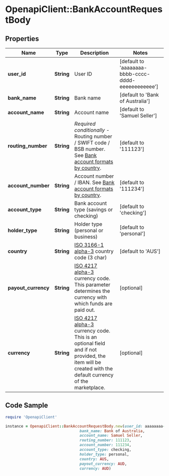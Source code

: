 # OpenapiClient::BankAccountRequestBody

## Properties

Name | Type | Description | Notes
------------ | ------------- | ------------- | -------------
**user_id** | **String** | User ID | [default to &#39;aaaaaaaa-bbbb-cccc-dddd-eeeeeeeeeeee&#39;]
**bank_name** | **String** | Bank name | [default to &#39;Bank of Australia&#39;]
**account_name** | **String** | Account name | [default to &#39;Samuel Seller&#39;]
**routing_number** | **String** | *Required conditionally* - Routing number / SWIFT code / BSB number. See [Bank account formats by country](https://developer.assemblypayments.com/docs/input-formats).  | [default to &#39;111123&#39;]
**account_number** | **String** | Account number / IBAN. See [Bank account formats by country](https://developer.assemblypayments.com/docs/input-formats).  | [default to &#39;111234&#39;]
**account_type** | **String** | Bank account type (savings or checking) | [default to &#39;checking&#39;]
**holder_type** | **String** | Holder type (personal or business) | [default to &#39;personal&#39;]
**country** | **String** | [ISO 3166-1 alpha-3](https://en.wikipedia.org/wiki/ISO_3166-1_alpha-3#Officially_assigned_code_elements) country code (3 char) | [default to &#39;AUS&#39;]
**payout_currency** | **String** | [ISO 4217 alpha-3](https://en.wikipedia.org/wiki/ISO_4217#Active_codes) currency code. This parameter determines the currency with which funds are paid out. | [optional] 
**currency** | **String** | [ISO 4217 alpha-3](https://en.wikipedia.org/wiki/ISO_4217#Active_codes) currency code. This is an optional field and if not provided, the item will be created with the default currency of the marketplace. | [optional] 

## Code Sample

```ruby
require 'OpenapiClient'

instance = OpenapiClient::BankAccountRequestBody.new(user_id: aaaaaaaa-bbbb-cccc-dddd-eeeeeeeeeeee,
                                 bank_name: Bank of Australia,
                                 account_name: Samuel Seller,
                                 routing_number: 111123,
                                 account_number: 111234,
                                 account_type: checking,
                                 holder_type: personal,
                                 country: AUS,
                                 payout_currency: AUD,
                                 currency: AUD)
```


